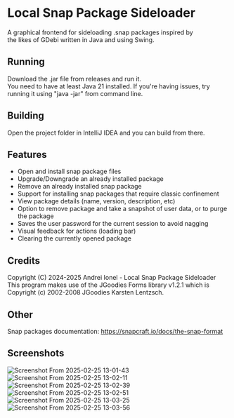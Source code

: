 # Local Snap Package Sideloader
A graphical frontend for sideloading .snap packages inspired by  
the likes of GDebi written in Java and using Swing.   
## Running
Download the .jar file from releases and run it.  
You need to have at least Java 21 installed.
If you're having issues, try running it using "java -jar" from command line.
## Building
Open the project folder in IntelliJ IDEA and you can build from there.  
## Features
- Open and install snap package files
- Upgrade/Downgrade an already installed package
- Remove an already installed snap package
- Support for installing snap packages that require classic confinement
- View package details (name, version, description, etc)
- Option to remove package and take a snapshot of user data, or to purge the package
- Saves the user password for the current session to avoid nagging
- Visual feedback for actions (loading bar)
- Clearing the currently opened package
## Credits
Copyright (C) 2024-2025 Andrei Ionel - Local Snap Package Sideloader  
This program makes use of the JGoodies Forms library v1.2.1 which is Copyright (c) 2002-2008 JGoodies Karsten Lentzsch.
## Other
Snap packages documentation: https://snapcraft.io/docs/the-snap-format  
## Screenshots
![Screenshot From 2025-02-25 13-01-43](https://github.com/user-attachments/assets/fc1e01fc-ee91-49c4-a3e3-9d9477fe4acd)
![Screenshot From 2025-02-25 13-02-11](https://github.com/user-attachments/assets/0eff87d4-0ecc-4c86-8a07-5a22c6e59159)
![Screenshot From 2025-02-25 13-02-39](https://github.com/user-attachments/assets/cee7d833-9793-4dbe-8777-0e51eb59c2e4)
![Screenshot From 2025-02-25 13-02-51](https://github.com/user-attachments/assets/aacd7e03-4176-44a6-ac63-51762ebf0063)
![Screenshot From 2025-02-25 13-03-25](https://github.com/user-attachments/assets/696c64c1-7847-4e42-a21d-b8fb2e8c13b6)
![Screenshot From 2025-02-25 13-03-56](https://github.com/user-attachments/assets/4254109a-9d13-4272-9548-f9be12245049)






